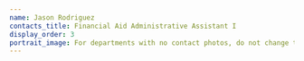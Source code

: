 ```yaml
---
name: Jason Rodriguez
contacts_title: Financial Aid Administrative Assistant I
display_order: 3
portrait_image: For departments with no contact photos, do not change this field.
---
```


